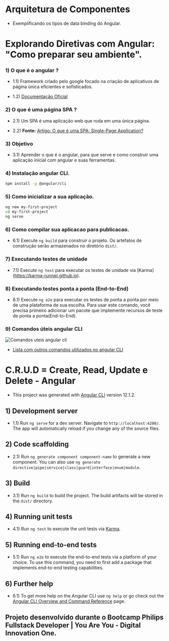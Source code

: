 # Arquitetura de Componentes

* Exemplificando os tipos de data binding do Angular.

# Explorando Diretivas com Angular: "Como preparar seu ambiente".

### 1) O que é o angular ?

* 1.1) Framework criado pelo google focado na criação de aplicativos de página única eficientes e sofisticados.

* 1.2) [Documentação Oficial](https://angular.io/)

### 2) O que é uma página SPA ?

* 2.1) Um SPA é uma aplicação web que roda em uma única página.

* 2.2) **Fonte:** [Artigo: O que é uma SPA: Single-Page Application?](https://angular.io/)

### 3) Objetivo

* 3.1) Aprender o que é o angular, para que serve e como construir uma aplicação inicial com angular e suas ferramentas.

### 4) Instalação angular CLI.

```bash
npm install -g @angular/cli
```

### 5) Como inicializar a sua aplicação.

```bash
ng new my-first-project
cd my-first-project
ng serve
```

### 6) Como compilar sua aplicacao para publicacao.

* 6.1) Execute `ng build` para construir o projeto. Os artefatos de construção serão armazenados no diretório `dist/`.

### 7) Executando testes de unidade

* 7.1) Execute `ng test` para executar os testes de unidade via [Karma] (https://karma-runner.github.io).

### 8) Executando testes ponta a ponta (End-to-End)

* 8.1) Execute `ng e2e` para executar os testes de ponta a ponta por meio de uma plataforma de sua escolha. Para usar este comando, você precisa primeiro adicionar um pacote que implemente recursos de teste de ponta a ponta(End-to-End).

### 9) Comandos úteis angular CLI

![Comandos uteis angular cli](https://i.stack.imgur.com/WczZ8.png)

* [Lista com outros comandos utilizados no angular CLI](https://malcoded.com/static/68c150aaaee9e8056f44fb81a08799ad/f9a96/angular-cli-cheat-sheet.webp)

# C.R.U.D = Create, Read, Update e Delete - Angular

* This project was generated with [Angular CLI](https://github.com/angular/angular-cli) version 12.1.2.

## 1) Development server

* 1.1) Run `ng serve` for a dev server. Navigate to `http://localhost:4200/`. The app will automatically reload if you change any of the source files.

## 2) Code scaffolding

* 2.1) Run `ng generate component component-name` to generate a new component. You can also use `ng generate directive|pipe|service|class|guard|interface|enum|module`.

## 3) Build

* 3.1) Run `ng build` to build the project. The build artifacts will be stored in the `dist/` directory.

## 4) Running unit tests

* 4.1) Run `ng test` to execute the unit tests via [Karma](https://karma-runner.github.io).

## 5) Running end-to-end tests

* 5.1) Run `ng e2e` to execute the end-to-end tests via a platform of your choice. To use this command, you need to first add a package that implements end-to-end testing capabilities.

## 6) Further help

* 6.1) To get more help on the Angular CLI use `ng help` or go check out the [Angular CLI Overview and Command Reference](https://angular.io/cli) page.

## Projeto desenvolvido durante o Bootcamp Philips Fullstack Developer | You Are You - Digital Innovation One.
